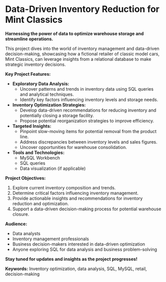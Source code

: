 # Data-Driven Inventory Reduction for Mint Classics

**Harnessing the power of data to optimize warehouse storage and streamline operations.**

This project dives into the world of inventory management and data-driven decision-making, showcasing how a fictional retailer of classic model cars, Mint Classics, can leverage insights from a relational database to make strategic inventory decisions.

**Key Project Features:**

- **Exploratory Data Analysis:** 
    - Uncover patterns and trends in inventory data using SQL queries and analytical techniques.
    - Identify key factors influencing inventory levels and storage needs.
- **Inventory Optimization Strategies:**
    - Develop data-driven recommendations for reducing inventory and potentially closing a storage facility.
    - Propose potential reorganization strategies to improve efficiency.
- **Targeted Insights:**
    - Pinpoint slow-moving items for potential removal from the product line.
    - Address discrepancies between inventory levels and sales figures.
    - Uncover opportunities for warehouse consolidation.
- **Tools and Technologies:**
    - MySQL Workbench
    - SQL queries
    - Data visualization (if applicable)

**Project Objectives:**

1. Explore current inventory composition and trends.
2. Determine critical factors influencing inventory management.
3. Provide actionable insights and recommendations for inventory reduction and optimization.
4. Support a data-driven decision-making process for potential warehouse closure.

**Audience:**

- Data analysts
- Inventory management professionals
- Business decision-makers interested in data-driven optimization
- Anyone exploring SQL for data analysis and business problem-solving

**Stay tuned for updates and insights as the project progresses!**

**Keywords:** Inventory optimization, data analysis, SQL, MySQL, retail, decision-making
